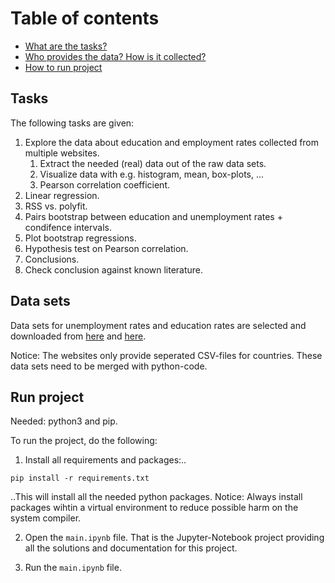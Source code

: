# Table of contents
* [What are the tasks?](#tasks)
* [Who provides the data? How is it collected?](#data-sets)
* [How to run project](#run-project)

## Tasks
The following tasks are given:

1. Explore the data about education and employment rates collected from multiple websites.
    1. Extract the needed (real) data out of the raw data sets.
    2. Visualize data with e.g. histogram, mean, box-plots, ...
    3. Pearson correlation coefficient.
2. Linear regression.
3. RSS vs. polyfit.
4. Pairs bootstrap between education and unemployment rates + condifence intervals.
5. Plot bootstrap regressions.
6. Hypothesis test on Pearson correlation.
7. Conclusions.
8. Check conclusion against known literature.

## Data sets
Data sets for unemployment rates and education rates are selected and downloaded from [here](https://ec.europa.eu/eurostat/web/products-eurostat-news/-/DDN-20190920-1) and [here](https://data.oecd.org/unemp/unemployment-rates-by-education-level.htm).

Notice: The websites only provide seperated CSV-files for countries. These data sets need to be merged with python-code.

## Run project
Needed: python3 and pip.

To run the project, do the following:
1. Install all requirements and packages:..
```
pip install -r requirements.txt
```
..This will install all the needed python packages.
Notice: Always install packages wihtin a virtual environment to reduce possible harm on the system compiler.

2. Open the `main.ipynb` file. That is the Jupyter-Notebook project providing all the solutions and documentation for this project.

3. Run the `main.ipynb` file.